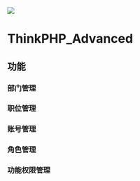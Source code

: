![](http://www.thinkphp.cn/Uploads/editor/2016-06-23/576b4732a6e04.png) 

ThinkPHP_Advanced
===============
## 功能
 ### 部门管理
 ### 职位管理
 ### 账号管理
 ### 角色管理
 ### 功能权限管理
